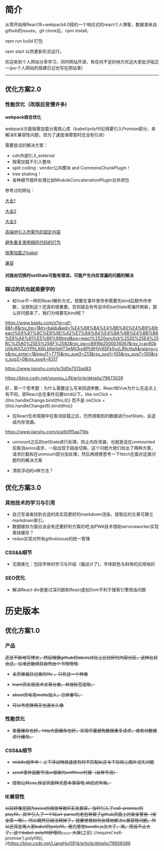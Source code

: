 # 简介

从零开始用React16+webpack4.0搭的一个响应式的react个人博客，数据源来自github的issues。git clone后，npm install。

npm run build 打包

npm start 以热更新形式运行。

欢迎来到个人网站分享学习，同时网站开源，有任何不足的地方欢迎大家批评指正～(ps:个人网站的搭建日记也写在网站里)

---

## 优化方案2.0

### 性能优化（改版后变慢许多)

#### webpack综合优化

webpack方面按需加载分离核心库（babel/polyfill记得要引入Promise部分，来解决IE兼容性问题，但为了速度保障暂时还没有引进）

需要尝试的解决方案：

* cdn外部引入,external
* 按需加载不引入整块
* split coding : vendor公共模块 and CommonsChunkPlugin！
* tree shaking！
* 各种细节插件处理比如ModuleConcatenationPlugin合并闭包

参考过的网址：

[大全1](https://blog.csdn.net/weixin_40817115/article/details/80992301)

[大全2](https://www.jianshu.com/p/a64735eb0e2b)

[大全3](https://blog.csdn.net/fortunegrant/article/details/79534790)

[高端地引入所需包的固定内容](https://www.cnblogs.com/vajoy/p/5225843.html)

[避免重复使用相同代码的打包](https://segmentfault.com/q/1010000011198549/a-1020000011286950)

[按需加载之babel](https://segmentfault.com/q/1010000007998999)

[兼容](https://blog.csdn.net/qq_39985511/article/details/80887041)


#### 对路由切换时setState可能有错误，可能产生内存泄漏的问题的解决

### 踩过的坑也就是要学的

* 和Vue不一样的React解析方式，想要在事件里传参需要先bind后额外传参数，没想到这个还真的很重要。否则就会有传说中的setState死循环刷新，那么好问题来了，我们为啥要先bind呢？

https://www.baidu.com/s?ie=utf-8&f=8&rsv_bp=1&tn=baidu&wd=%E4%B8%BA%E4%BB%80%E4%B9%88react%E9%87%8C%E9%9D%A2%E7%9A%84%E4%BA%8B%E4%BB%B6%E8%A6%81%E5%86%99bind&oq=react%2520onclick%2520%25E4%25BC%25A0%25E5%258F%2582&rsv_pq=c8916b2500074067&rsv_t=ac60bU0kAtX7JcYPhLAWLbNe1qHT3eMIj3ro8Ph9HVr6SFkSyzLRltcttsA&rqlang=cn&rsv_enter=1&inputT=7715&rsv_sug3=213&rsv_sug1=105&rsv_sug7=100&rsv_sug2=0&rsv_sug4=8317

https://www.jianshu.com/p/3d0e7513ad83

https://blog.csdn.net/youyou_LIN/article/details/79673026

好，第一个思考题：为什么需要这么写来回调参数，React和Vue为什么在这点上有不同，即React总在事件后要bind以下。like onClick = {this.handleChange.bind(this,6)} 而不是 onClick = {this.handleChange(6).bind(this)}


* 在React生命周期中在取消挂载之后，仍然用取到的数据进行setState，会造成内存泄漏。

https://www.jianshu.com/p/a9d1f5aa719a

* unmount之后的setState进行处理，防止内存泄漏，也就是说在unmounted后取消axios请求，一般出现于路由切换。这个问题大佬们给出了两种方案，请求拦截和在unmount部分加处理，然后再顺便思考一下fetch在面对这类问题时的解决方案

* 清除浮动的n种方法？

## 优化方案3.0

### 其他技术的学习与引用

* 自己写或者找到合适的库实现更好的markdown渲染，提取后的文章可建立markdown索引。
* 数据缓存方面应该会有还要好的方案的吧,如PWA技术借助serviceworker实现离线缓存？
* redux实现对所有githubissue的统一管理

### CSS&&细节

* 无限美化：包括字体的学习与升级（偏设计了)，字体颜色与斜体的应用啥的

### SEO优化

* 解决React div嵌套过深问题和React虚拟Dom不利于搜索引擎爬虫问题


# 历史版本

## 优化方案1.0

### 产品

~~还是不断地写博文，然后根据github的labels对应上比较好的内容分区，这样比较合适，没准还能顺其自然出个书嘿嘿嘿.~~

* ~~主页推偏日记类的life ，只有这一个种类~~

* ~~learn页实现技术文章分类，并按标签提取，~~

* ~~about页毛笔motto加入，总体重写。~~

* ~~可以考虑换用王也道长头像~~

### 性能优化

* ~~变量缓存也好，http方面缓存也好，实现尽量避免数据重复请求，或者对数据进行缓存。~~ 

### CSS&&细节

* ~~middle组件中：上下浮动特效速度有时不匹配纠正与下拉核心图片消失问题~~

* ~~scroll事件函数节流or框架内onWheel代替（自带节流）~~

* ~~提取公共css,保证页面样式基本兼容性,响应式布局。~~


### IE兼容性

~~以前好像是因为axios的缘故导致IE无法兼容，当时引入了es6-promise的ployfill，其中引入了一个叫url-parse的老包导致了github页面上的安全警告（安全第一嘛），所以既然已经注释掉了，就要想想如何合理地解决ie兼容性问题。所以还得是用人家babel的polyfill，用完感觉bundle.js又大了，哭。而且不止大了，这个babel-polyfill好慢的。。。。大哭~~(之前)
//require('es6-promise').polyfill();
//https://blog.csdn.net/LiangHui0914/article/details/78908386